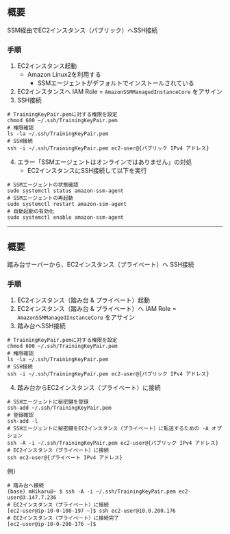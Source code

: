 ## 概要
SSM経由でEC2インスタンス（パブリック）へSSH接続

### 手順
1. EC2インスタンス起動
	- Amazon Linux2を利用する
		- SSMエージェントがデフォルトでインストールされている
2. EC2インスタンスへ  IAM Role = `AmazonSSMManagedInstanceCore` をアサイン
3. SSH接続
```shell
# TrainingKeyPair.pemに対する権限を設定
chmod 600 ~/.ssh/TrainingKeyPair.pem
# 権限確認
ls -la ~/.ssh/TrainingKeyPair.pem
# SSH接続
ssh -i ~/.ssh/TrainingKeyPair.pem ec2-user@{パブリック IPv4 アドレス}
```
4. エラー「SSMエージェントはオンラインではありません」の対処
	- EC2インスタンスにSSH接続して以下を実行
```shell
# SSMエージェントの状態確認 
sudo systemctl status amazon-ssm-agent 
# SSMエージェントの再起動 
sudo systemctl restart amazon-ssm-agent 
# 自動起動の有効化 
sudo systemctl enable amazon-ssm-agent
```


---
## 概要
踏み台サーバーから、EC2インスタンス（プライベート）へ SSH接続
### 手順
1. EC2インスタンス（踏み台 & プライベート）起動
2. EC2インスタンス（踏み台 & プライベート）へ  IAM Role = `AmazonSSMManagedInstanceCore` をアサイン
3. 踏み台へSSH接続
```shell
# TrainingKeyPair.pemに対する権限を設定
chmod 600 ~/.ssh/TrainingKeyPair.pem
# 権限確認
ls -la ~/.ssh/TrainingKeyPair.pem
# SSH接続
ssh -i ~/.ssh/TrainingKeyPair.pem ec2-user@{パブリック IPv4 アドレス}
```
4. 踏み台からEC2インスタンス（プライベート）に接続
```shell
# SSHエージェントに秘密鍵を登録
ssh-add ~/.ssh/TrainingKeyPair.pem
# 登録確認
ssh-add -l
# SSHエージェントに秘密鍵をEC2インスタンス（プライベート）に転送するための -A オプション
ssh -A -i ~/.ssh/TrainingKeyPair.pem ec2-user@{パブリック IPv4 アドレス}
# EC2インスタンス（プライベート）に接続
ssh ec2-user@{プライベート IPv4 アドレス}
```

例）
```shell
# 踏み台へ接続
(base) mHikaru@~ $ ssh -A -i ~/.ssh/TrainingKeyPair.pem ec2-user@3.147.7.236
# EC2インスタンス（プライベート）に接続
[ec2-user@ip-10-0-100-197 ~]$ ssh ec2-user@10.0.200.176
# EC2インスタンス（プライベート）に接続完了
[ec2-user@ip-10-0-200-176 ~]$ 
```

